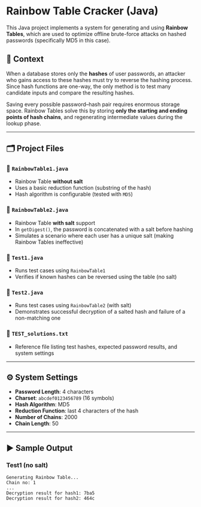# Rainbow Table Cracker (Java)

This Java project implements a system for generating and using **Rainbow Tables**, which are used to optimize offline brute-force attacks on hashed passwords (specifically MD5 in this case).

## 📌 Context

When a database stores only the **hashes** of user passwords, an attacker who gains access to these hashes must try to reverse the hashing process. Since hash functions are one-way, the only method is to test many candidate inputs and compare the resulting hashes.

Saving every possible password–hash pair requires enormous storage space. Rainbow Tables solve this by storing **only the starting and ending points of hash chains**, and regenerating intermediate values during the lookup phase.

---

## 🗂️ Project Files

### 🔹 `RainbowTable1.java`
- Rainbow Table **without salt**
- Uses a basic reduction function (substring of the hash)
- Hash algorithm is configurable (tested with `MD5`)

### 🔹 `RainbowTable2.java`
- Rainbow Table **with salt** support
- In `getDigest()`, the password is concatenated with a salt before hashing
- Simulates a scenario where each user has a unique salt (making Rainbow Tables ineffective)

### 🔹 `Test1.java`
- Runs test cases using `RainbowTable1`
- Verifies if known hashes can be reversed using the table (no salt)

### 🔹 `Test2.java`
- Runs test cases using `RainbowTable2` (with salt)
- Demonstrates successful decryption of a salted hash and failure of a non-matching one

### 🔹 `TEST_solutions.txt`
- Reference file listing test hashes, expected password results, and system settings

---

## ⚙️ System Settings

- **Password Length**: 4 characters
- **Charset**: `abcdef0123456789` (16 symbols)
- **Hash Algorithm**: MD5
- **Reduction Function**: last 4 characters of the hash
- **Number of Chains**: 2000
- **Chain Length**: 50

---

## ▶️ Sample Output

### Test1 (no salt)

```plaintext
Generating Rainbow Table...
Chain no: 1
...
Decryption result for hash1: 7ba5
Decryption result for hash2: 464c

